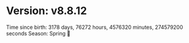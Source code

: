 # Version: v8.8.12
Time since birth: 3178 days, 76272 hours, 4576320 minutes, 274579200 seconds
Season: Spring 🌸
